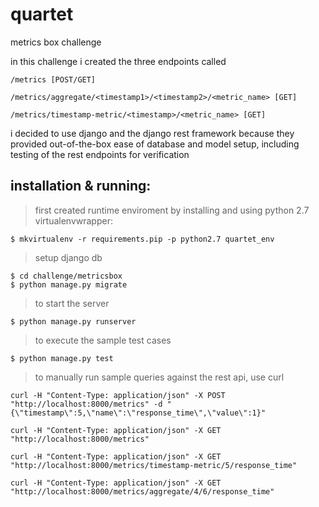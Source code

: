 # quartet
metrics box challenge

in this challenge i created the three endpoints called
```
/metrics [POST/GET]
```
```
/metrics/aggregate/<timestamp1>/<timestamp2>/<metric_name> [GET]
```
```
/metrics/timestamp-metric/<timestamp>/<metric_name> [GET]
```

i decided to use django and the django rest framework because they provided out-of-the-box ease of database and model setup, including testing of the rest endpoints for verification

## installation & running:
> first created runtime enviroment by installing and using python 2.7 virtualenvwrapper:
```
$ mkvirtualenv -r requirements.pip -p python2.7 quartet_env
```

> setup django db
```
$ cd challenge/metricsbox
$ python manage.py migrate
```

> to start the server
```
$ python manage.py runserver
```

> to execute the sample test cases
```
$ python manage.py test
```

> to manually run sample queries against the rest api, use curl
```
curl -H "Content-Type: application/json" -X POST "http://localhost:8000/metrics" -d "{\"timestamp\":5,\"name\":\"response_time\",\"value\":1}"
```
```
curl -H "Content-Type: application/json" -X GET "http://localhost:8000/metrics"
```
```
curl -H "Content-Type: application/json" -X GET "http://localhost:8000/metrics/timestamp-metric/5/response_time"
```
```
curl -H "Content-Type: application/json" -X GET "http://localhost:8000/metrics/aggregate/4/6/response_time"
```
